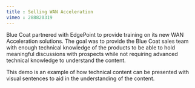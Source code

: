 ```yaml
---
title : Selling WAN Acceleration
vimeo : 288820319
---
```

Blue Coat partnered with EdgePoint to provide training on its new WAN Acceleration solutions. The goal was to provide the Blue Coat sales team with enough technical knowledge of the products to be able to hold meaningful discussions with prospects while not requiring advanced technical knowledge to understand the content.

This demo is an example of how technical content can be presented with visual sentences to aid in the understanding of the content.
